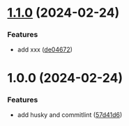 # [1.1.0](https://github.com/steven130169/202402-automate-release/compare/v1.0.0...v1.1.0) (2024-02-24)


### Features

* add xxx ([de04672](https://github.com/steven130169/202402-automate-release/commit/de046729f49f99b8d6b2c9bf513d8c560e2c890f))

# 1.0.0 (2024-02-24)


### Features

* add husky and commitlint ([57d41d6](https://github.com/steven130169/202402-automate-release/commit/57d41d667c2e31a0fd0ffbb98b8841f76ddb954d))
